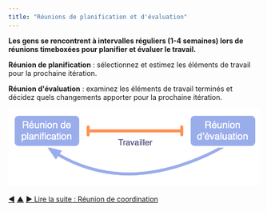 ```yaml
---
title: "Réunions de planification et d'évaluation"
---
```



<strong>Les gens se rencontrent à intervalles réguliers (1-4 semaines) lors de réunions timeboxées pour planifier et évaluer le travail.</strong>

**Réunion de planification** : sélectionnez et estimez les éléments de travail pour la prochaine itération.

**Réunion d'évaluation** : examinez les éléments de travail terminés et décidez quels changements apporter pour la prochaine itération.

![Réunions de planification et d'évaluation](img/meetings/planning-review.png)

<div class="bottom-nav">
<a href="daily-standup.html" title="Retour à : Point quotidien">◀</a> <a href="focused-interactions.html" title="Remonter: Cibler les interactions">▲</a> <a href="coordination-meeting.html" title="Lire la suite : Réunion de coordination">▶ Lire la suite : Réunion de coordination</a>
</div>


<script type="text/javascript">
Mousetrap.bind('g n', function() {
    window.location.href = 'coordination-meeting.html';
    return false;
});
</script>

